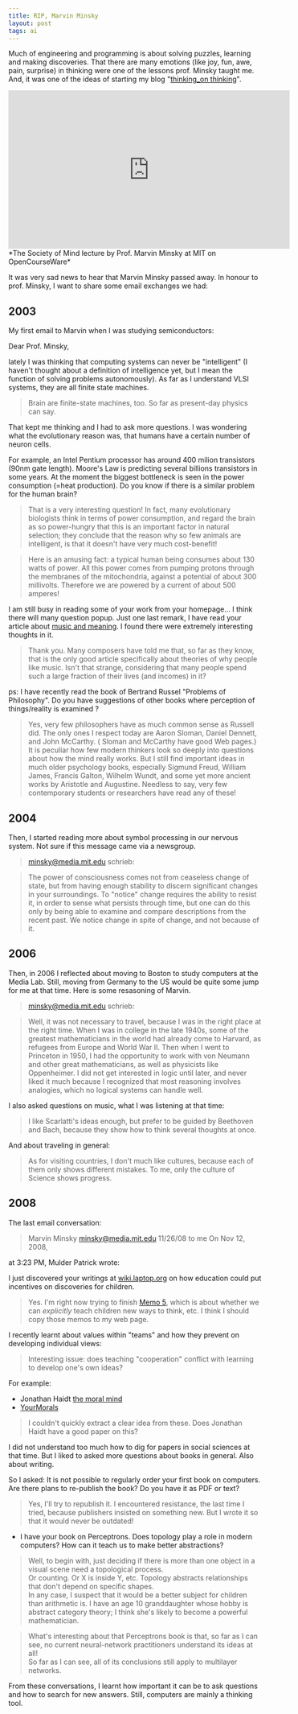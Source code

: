 ```yaml
---
title: RIP, Marvin Minsky
layout: post
tags: ai
---
```

Much of engineering and programming is about solving puzzles, learning and making discoveries. That there are many emotions (like joy, fun, awe, pain, surprise) in thinking were one of the lessons prof. Minsky taught me. And, it was one of the ideas of starting my blog "[thinking_on thinking](http://hinkingonthinking.com)". 


<iframe width="560" height="315" src="https://www.youtube.com/embed/-pb3z2w9gDg" frameborder="0" allowfullscreen></iframe>
*The Society of Mind lecture by Prof. Marvin Minsky at MIT on OpenCourseWare*

It was very sad news to hear that Marvin Minsky passed away. In honour to prof. Minsky, I want to share some email exchanges we had:

## 2003 

My first email to Marvin when I was studying semiconductors:

Dear Prof. Minsky,

lately I was thinking that computing systems can never
be "intelligent" (I haven't thought about a definition
of intelligence yet, but I mean the function of
solving problems autonomously). As far as I understand
VLSI systems, they are all finite state machines.


> Brain are finite-state machines, too.  So far as present-day physics can say.


That kept me thinking and I had to ask more questions. I was wondering what the
evolutionary reason was, that humans have a certain
number of neuron cells.

For example, an Intel Pentium processor has around 400 milion
transistors (90nm gate length). Moore's Law is predicting several billions
transistors in some years. At the moment the biggest
bottleneck is seen in the power consumption (=heat
production). Do you know if there is a similar problem
for the human brain?

> That is a very interesting question! In fact, many evolutionary 
> biologists  think in terms of power consumption,  and regard the 
> brain as so power-hungry that this is an important factor in natural 
> selection;  they conclude that the reason why so few animals are 
> intelligent,  is that it doesn't have very much cost-benefit!

> Here is an amusing fact:  a typical human being consumes about 130 
> watts of power.  All this power comes from pumping protons through 
> the membranes of the mitochondria,  against a potential of about 300 
> millivolts.  Therefore we are powered by a current of about 500 
> amperes!

I am still busy in reading some of your work from your
homepage... I think there will many question popup.
Just one last remark, I have read your article about
[music and meaning](http://web.media.mit.edu/~minsky/papers/MusicMindMeaning.html). I found there were extremely
interesting thoughts in it.

> Thank you.    Many composers have told me that, so far as they know, 
> that is the only good article specifically about theories of why 
> people like music.    Isn't that strange, considering that many 
> people spend such a large fraction of their lives (and incomes) in it?

ps: I have recently read the book of Bertrand Russel
"Problems of Philosophy". Do you have suggestions of
other books where perception of things/reality is
examined ? 

> Yes, very few philosophers have as much common sense as Russell did. 
> The only ones I respect today are  Aaron Sloman,  Daniel Dennett, 
> and John McCarthy.  ( Sloman and McCarthy have good Web pages.)  It 
> is peculiar how few modern thinkers look so deeply into questions 
> about how the mind really works.  But I still find important ideas 
> in much older psychology books, especially Sigmund Freud, William 
> James, Francis Galton,  Wilhelm Wundt, and some yet more ancient 
> works by Aristotle and Augustine.    Needless to say, very few 
> contemporary students or researchers have read any of these!


## 2004

Then, I started reading more about symbol processing in our nervous system. Not sure if this message came via a newsgroup.

> minsky@media.mit.edu schrieb:

>   The power of consciousness comes not
> from ceaseless change of state, but from having enough stability to
> discern significant changes in your surroundings.  To "notice" change
> requires the ability to resist it, in order to sense what persists
> through time, but one can do this only by being able to examine and
> compare descriptions from the recent past.  We notice change in spite
> of change, and not because of it.

## 2006

Then, in 2006 I reflected about moving to Boston to study computers at the Media Lab. Still, moving from Germany to the US would be quite some jump for me at that time. Here is some resasoning of Marvin.

> minsky@media.mit.edu schrieb:

> Well, it was not necessary to travel, because I was in the right place at the right time. When I was in college in the late 1940s, some of the greatest mathematicians in the world had already come to Harvard, as refugees from Europe and World War II. Then when I went to Princeton in 1950,  I had the opportunity to work with von Neumann and other great mathematicians, as well as physicists like Oppenheimer.  I did not get interested in logic until later, and never liked it much because I recognized that most reasoning involves analogies, which no logical systems can handle well.
 
I also asked questions on music, what I was listening at that time:

> I like Scarlatti's ideas enough, but prefer to be guided by Beethoven and Bach, because they show how to think several thoughts at once.

And about traveling in general:

> As for visiting countries, I don't much like cultures, because each of them only shows different mistakes.  To me, only the culture of Science shows progress.



## 2008

The last email conversation:

> Marvin Minsky <minsky@media.mit.edu>
> 11/26/08 to me On Nov 12, 2008,

at 3:23 PM, Mulder Patrick wrote:

I just discovered your writings at [wiki.laptop.org](http://wiki.laptop.org/go/The_OLPC_Wiki) on how education
could put incentives on discoveries for children.

> Yes.  I'm right now trying to finish [Memo 5](http://web.media.mit.edu/~minsky/OLPC-5.html), which is about whether we can *explicitly* teach children new ways to think, etc.
> I think I should copy those memos to my web page.


I recently learnt about values within "teams" and how they
prevent on developing individual views:

> Interesting issue: does teaching "cooperation" conflict with learning to develop one's own ideas?

For example:

* Jonathan Haidt [the moral mind](http://www.ted.com/index.php/talks/jonathan_haidt_on_the_moral_mind.html)
* [YourMorals](http://www.yourmorals.org/explore.php)

> I couldn't quickly extract a clear idea from these. Does Jonathan Haidt have a good paper on this?

I did not understand too much how to dig for papers in social sciences at that time. But I liked to asked more questions about books in general. Also about writing.

So I asked: It is not possible to regularly order your first book on computers.
Are there plans to re-publish the book? Do you have it as PDF or text?

> Yes, I'll try to republish it.  I encountered resistance, the last time I tried, because publishers insisted on something new.  But I wrote it so that it would never be outdated!

* I have your book on Perceptrons. Does topology play a role in modern
computers?  How can it teach us to make better abstractions?

> Well, to begin with, just deciding if there is more than one object in a visual scene need a topological process.  
> Or counting.  Or X is inside Y, etc.  Topology abstracts relationships that don't depend on specific shapes.  
> In any case, I suspect that it would be a better subject for children than arithmetic is.  I have an age 10 granddaughter whose hobby is abstract category theory; I think she's likely to become a powerful mathematician.

> What's interesting about that Perceptrons book is that, so far as I can see, 
> no current neural-network practitioners understand its ideas at all!  
> So far as I can see, all of its conclusions still apply to multilayer networks.    

From these conversations, I learnt how important it can be to ask questions and how to search for new answers. Still, computers are mainly a thinking tool.
